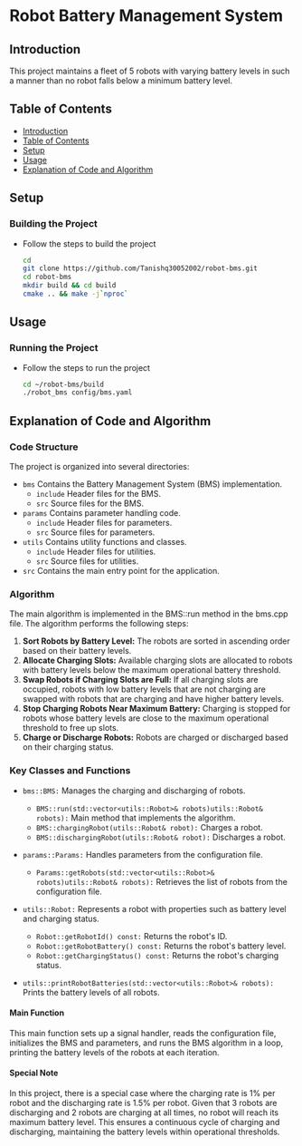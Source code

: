 # Robot Battery Management System

## Introduction

This project maintains a fleet of 5 robots with varying battery levels in such a manner than no robot falls below a minimum battery level.

## Table of Contents

- [Introduction](#introduction)
- [Table of Contents](#table-of-contents)
- [Setup](#setup)
- [Usage](#usage)
- [Explanation of Code and Algorithm](#explanation-of-code-and-algorithm)

## Setup

### Building the Project

- Follow the steps to build the project
  ```bash
  cd
  git clone https://github.com/Tanishq30052002/robot-bms.git
  cd robot-bms
  mkdir build && cd build
  cmake .. && make -j`nproc`
  ```

## Usage

### Running the Project

- Follow the steps to run the project
  ```bash
  cd ~/robot-bms/build
  ./robot_bms config/bms.yaml
  ```

## Explanation of Code and Algorithm

### Code Structure

The project is organized into several directories:

- `bms` Contains the Battery Management System (BMS) implementation.
  - `include` Header files for the BMS.
  - `src` Source files for the BMS.
- `params` Contains parameter handling code.
  - `include` Header files for parameters.
  - `src` Source files for parameters.
- `utils` Contains utility functions and classes.
  - `include` Header files for utilities.
  - `src` Source files for utilities.
- `src` Contains the main entry point for the application.

### Algorithm

The main algorithm is implemented in the BMS::run method in the bms.cpp file. The algorithm performs the following steps:

1. **Sort Robots by Battery Level:** The robots are sorted in ascending order based on their battery levels.
2. **Allocate Charging Slots:** Available charging slots are allocated to robots with battery levels below the maximum operational battery threshold.
3. **Swap Robots if Charging Slots are Full:** If all charging slots are occupied, robots with low battery levels that are not charging are swapped with robots that are charging and have higher battery levels.
4. **Stop Charging Robots Near Maximum Battery:** Charging is stopped for robots whose battery levels are close to the maximum operational threshold to free up slots.
5. **Charge or Discharge Robots:** Robots are charged or discharged based on their charging status.

### Key Classes and Functions

- `bms::BMS:` Manages the charging and discharging of robots.

  - `BMS::run(std::vector<utils::Robot>& robots)utils::Robot& robots):` Main method that implements the algorithm.
  - `BMS::chargingRobot(utils::Robot& robot):` Charges a robot.
  - `BMS::dischargingRobot(utils::Robot& robot):` Discharges a robot.

- `params::Params:` Handles parameters from the configuration file.

  - `Params::getRobots(std::vector<utils::Robot>& robots)utils::Robot& robots):` Retrieves the list of robots from the configuration file.

- `utils::Robot:` Represents a robot with properties such as battery level and charging status.

  - `Robot::getRobotId() const:` Returns the robot's ID.
  - `Robot::getRobotBattery() const:` Returns the robot's battery level.
  - `Robot::getChargingStatus() const:` Returns the robot's charging status.

- `utils::printRobotBatteries(std::vector<utils::Robot>& robots):` Prints the battery levels of all robots.

#### Main Function

This main function sets up a signal handler, reads the configuration file, initializes the BMS and parameters, and runs the BMS algorithm in a loop, printing the battery levels of the robots at each iteration.

#### Special Note

In this project, there is a special case where the charging rate is 1% per robot and the discharging rate is 1.5% per robot. Given that 3 robots are discharging and 2 robots are charging at all times, no robot will reach its maximum battery level. This ensures a continuous cycle of charging and discharging, maintaining the battery levels within operational thresholds.
